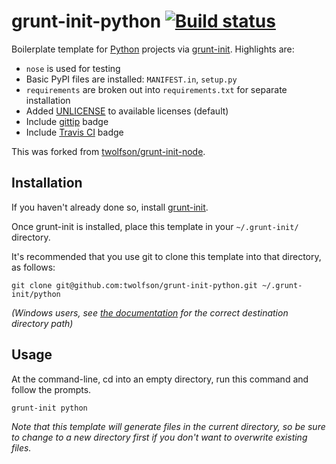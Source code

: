 # grunt-init-python [![Build status](https://travis-ci.org/twolfson/grunt-init-python.png?branch=master)](https://travis-ci.org/twolfson/grunt-init-python)

Boilerplate template for [Python][] projects via [grunt-init][]. Highlights are:

- `nose` is used for testing
- Basic PyPI files are installed: `MANIFEST.in`, `setup.py`
- `requirements` are broken out into `requirements.txt` for separate installation
- Added [UNLICENSE][unlicense-site] to available licenses (default)
- Include [gittip][] badge
- Include [Travis CI][] badge

This was forked from [twolfson/grunt-init-node][].

[Python]: http://www.python.org/
[grunt-init]: http://gruntjs.com/project-scaffolding
[unlicense-site]: http://unlicense.org/
[gittip]: https://www.gittip.com/
[Travis CI]: https://travis-ci.org/
[twolfson/grunt-init-node]: https://github.com/twolfson/grunt-init-node

## Installation
If you haven't already done so, install [grunt-init][].

Once grunt-init is installed, place this template in your `~/.grunt-init/` directory.

It's recommended that you use git to clone this template into that directory, as follows:

```
git clone git@github.com:twolfson/grunt-init-python.git ~/.grunt-init/python
```

_(Windows users, see [the documentation][grunt-init] for the correct destination directory path)_

## Usage

At the command-line, cd into an empty directory, run this command and follow the prompts.

```
grunt-init python
```

_Note that this template will generate files in the current directory, so be sure to change to a new directory first if you don't want to overwrite existing files._
